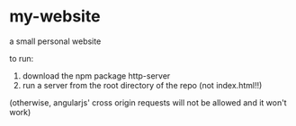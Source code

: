 # my-website
a small personal website

to run:

1. download the npm package http-server
2. run a server from the root directory of the repo (not index.html!!)

(otherwise, angularjs' cross origin requests will not be allowed and it won't work)
